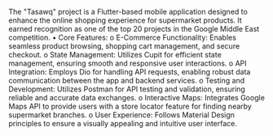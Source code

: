 The "Tasawq" project is a Flutter-based mobile application designed to enhance the online shopping experience for supermarket products. It earned recognition as one of the top 20 projects in the Google Middle East competition.
•	Core Features:
o	E-Commerce Functionality: Enables seamless product browsing, shopping cart management, and secure checkout.
o	State Management: Utilizes Cupit for efficient state management, ensuring smooth and responsive user interactions.
o	API Integration: Employs Dio for handling API requests, enabling robust data communication between the app and backend services.
o	Testing and Development: Utilizes Postman for API testing and validation, ensuring reliable and accurate data exchanges.
o	Interactive Maps: Integrates Google Maps API to provide users with a store locator feature for finding nearby supermarket branches.
o	User Experience: Follows Material Design principles to ensure a visually appealing and intuitive user interface.
